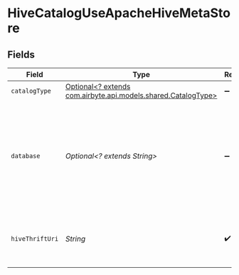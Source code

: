 # HiveCatalogUseApacheHiveMetaStore


## Fields

| Field                                                                                                                               | Type                                                                                                                                | Required                                                                                                                            | Description                                                                                                                         | Example                                                                                                                             |
| ----------------------------------------------------------------------------------------------------------------------------------- | ----------------------------------------------------------------------------------------------------------------------------------- | ----------------------------------------------------------------------------------------------------------------------------------- | ----------------------------------------------------------------------------------------------------------------------------------- | ----------------------------------------------------------------------------------------------------------------------------------- |
| `catalogType`                                                                                                                       | [Optional<? extends com.airbyte.api.models.shared.CatalogType>](../../models/shared/CatalogType.md)                                 | :heavy_minus_sign:                                                                                                                  | N/A                                                                                                                                 |                                                                                                                                     |
| `database`                                                                                                                          | *Optional<? extends String>*                                                                                                        | :heavy_minus_sign:                                                                                                                  | The default database tables are written to if the source does not specify a namespace. The usual value for this field is "default". | default                                                                                                                             |
| `hiveThriftUri`                                                                                                                     | *String*                                                                                                                            | :heavy_check_mark:                                                                                                                  | Hive MetaStore thrift server uri of iceberg catalog.                                                                                | host:port                                                                                                                           |